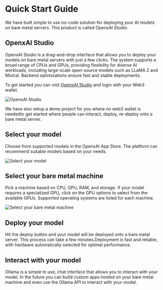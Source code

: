 # Quick Start Guide

We have built simple to use no-code solution for deploying your AI models on bare metal servers. This product is called OpenxAI Studio.

## OpenxAI Studio

OpenxAI Studio is a drag-and-drop interface that allows you to deploy your models on bare metal servers with just a few clicks. The system supports a broad range of CPUs and GPUs, providing flexibility for diverse AI workloads, including large-scale open-source models such as LLaMA 2 and Mixtral. Backend optimizations ensure fast and stable deployments.

To get started you can visit [OpenxAI Studio](https://studio.openxai.org/) and login with your Web3 wallet.

![OpenxAI Studio](/images/openxai-studio-home.jpg)

We have also setup a demo project for you where no web3 wallet is neededto get started where people can interact, deploy, re-deploy onto a bare metal server.

## Select your model

Choose from supported models in the OpenxAI App Store. The platform can recommend suitable models based on your needs.

![Select your model](/images/openxai-studio-models.jpg)

## Select your bare metal machine

Pick a machine based on CPU, GPU, RAM, and storage. If your model requires a specialized GPU, click on the GPU options to select from the available GPUs. Supported operating systems are listed for each machine.

![Select your bare metal machine](/images/openxai-studio-model-config.jpg)

## Deploy your model

Hit the deploy button and your model will be deployed onto a bare metal server. This process can take a few minutes.Deployment is fast and reliable, with hardware automatically selected for optimal performance.

## Interact with your model

Ollama is a simple to use, chat interface that allows you to interact with your model. In the future you can build custom apps hosted on your bare metal machine and even use the Ollama API to interact with your model.